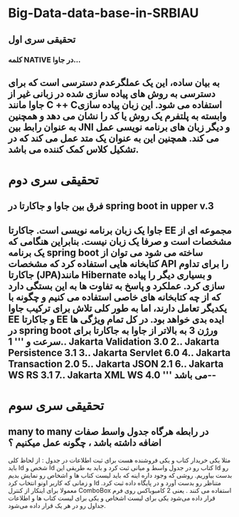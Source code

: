 # Big-Data-data-base-in-SRBIAU
  ## **تحقیقی سری اول**
  ### کلمه NATIVE در جاوا...

 به بیان ساده، این یک عملگرعدم دسترسی است که برای دسترسی به روش های پیاده سازی شده در زبانی غیر از جاوا مانند C ++ Cاستفاده می شود.
 این زبان پیاده سازی وابسته به پلتفرم یک روش یا کد را نشان می دهد و همچنین به عنوان رابط بین JNI و دیگر زبان های برنامه نویسی عمل می کند.
 همچنین این به عنوان یک متد عمل می کند که در تشکیل کلاس کمک کننده می باشد.
----------------------------------------------------------------------------------------------------------------------------------------------------------------------
 # **تحقیقی سری دوم**
 ## فرق بین جاوا و جاکارتا در spring boot in upper v.3
 جاوا یک زبان برنامه نویسی است.
 جاکارتا EE مجموعه ای از مشخصات است و صرفا یک زبان نیست. بنابراین هنگامی که یک برنامه spring boot ساخته می شود می توان از کتابخانه هایی استفاده کرد که مشخصات API را برای تداوم جاکارتا (JPA)مانند Hibernate و بسیاری دیگر را پیاده سازی کرد.
 عملکرد و پاسخ به تفاوت ها به این بستگی دارد که از چه کتابخانه های خاصی استفاده می کنیم و چگونه با یکدیگر تعامل دارند، اما به طور کلی تلاش برای ترکیب جاوا EE و جاکارتا EE ایده بدی خواهد بود. در کل تمام ویژگی ها در spring boot ورژن 3 به بالاتر از جاوا به جاکارتا برای سرعت و
''' 
1.. Jakarta Validation 3.0
2.. Jakarta Persistence 3.1
3.. Jakarta Servlet 6.0
4.. Jakarta Transaction 2.0
5.. Jakarta JSON 2.1
6.. Jakarta WS RS 3.1
7.. Jakarta XML WS 4.0 
'''
می باشد--
-------------------------------------------------------------------------------------------------------------------------------------------------------------------------
# **تحقیقی سری سوم**
## many to many در رابطه هرگاه جدول واسط صفات اضافه داشته باشد ، چگونه عمل میکنیم ؟  
مثلا یکی خریدار کتاب و یکی فروشنده هست برای ثبت اطلاعات در جدول : از لحاظ کلی باید Id شخص و Id کتاب رو در جدول واسط و میانی ثبت کرد و باید به طریقی این Id رو بدست بیاوریم. روشی که وجود داره اینه که باید لیست کتاب ها و اشخاص رو نمایش بدیم و زمانی که کاربر اونو انتخاب کرد Id متناظر رو بدست آورد و در پایگاه داده ثبت کرد. معمولا برای اینکار از کنترل ComboBox استفاده می کنند . یعنی 2 کامبوباکس روی فرم قرار داده می‌شود یکی برای لیست اشخاص و یکی برای لیست کتاب ها و اطلاعات جداول رو در هر یک قرار داده می‌شود.
